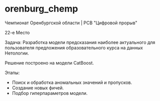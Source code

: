 # orenburg_chemp
Чемпионат Оренбургской области | РСВ "Цифровой прорыв"

22-е Место

Задача:
Разработка модели предсказания наиболее актуального для пользователя предложения образовательного курса на данных Нетологии.

Решение построено на модели CatBoost.

Этапы:
- Поиск и обработка аномальных значений и пропусков. 
- Создание новых фичей. 
- Подбор гиперпараметров модели.
